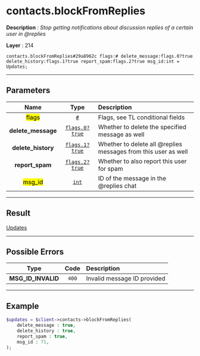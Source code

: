 # contacts.blockFromReplies

**Description** : *Stop getting notifications about discussion replies of a certain user in @replies*

**Layer** : 214

```tl
contacts.blockFromReplies#29a8962c flags:# delete_message:flags.0?true delete_history:flags.1?true report_spam:flags.2?true msg_id:int = Updates;
```

---

## Parameters

| Name | Type | Description |
| :---: | :---: | :--- |
| <mark>flags</mark> | [`#`](type/#) | Flags, see TL conditional fields |
| **delete_message** | [`flags.0?true`](type/true) | Whether to delete the specified message as well |
| **delete_history** | [`flags.1?true`](type/true) | Whether to delete all @replies messages from this user as well |
| **report_spam** | [`flags.2?true`](type/true) | Whether to also report this user for spam |
| <mark>msg_id</mark> | [`int`](type/int) | ID of the message in the @replies chat |

---

## Result

[Updates](type/Updates)

---

## Possible Errors

| Type | Code | Description |
| :---: | :---: | :--- |
| **MSG_ID_INVALID** | `400` | Invalid message ID provided |

---

## Example

```php
$updates = $client->contacts->blockFromReplies(
	delete_message : true,
	delete_history : true,
	report_spam : true,
	msg_id : 71,
);
```